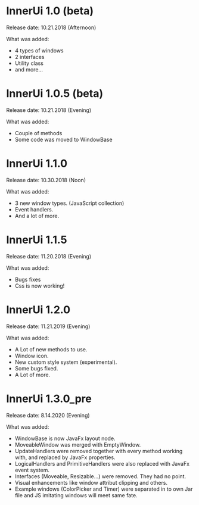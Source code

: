 # InnerUi 1.0 (beta)

Release date: 10.21.2018 (Afternoon)

What was added:
* 4 types of windows
* 2 interfaces
* Utility class
* and more...
#

# InnerUi 1.0.5 (beta)

Release date: 10.21.2018 (Evening)

What was added:
* Couple of methods
* Some code was moved to WindowBase
#

# InnerUi 1.1.0

Release date: 10.30.2018 (Noon)

What was added:
* 3 new window types. (JavaScript collection)
* Event handlers.
* And a lot of more.
#

# InnerUi 1.1.5

Release date: 11.20.2018 (Evening)

What was added:
* Bugs fixes
* Css is now working!
#

# InnerUi 1.2.0

Release date: 11.21.2019 (Evening)

What was added:
* A Lot of new methods to use.
* Window icon.
* New custom style system (experimental).
* Some bugs fixed.
* A Lot of more.
#

# InnerUi 1.3.0_pre

Release date: 8.14.2020 (Evening)

What was added:
* WindowBase is now JavaFx layout node.
* MoveableWindow was merged with EmptyWindow.
* UpdateHandlers were removed together with every method working with, and replaced by JavaFx properties.
* LogicalHandlers and PrimitiveHandlers were also replaced with JavaFx event system.
* Interfaces (Moveable, Resizable...) were removed. They had no point.
* Visual enhancements like window attribut clipping and others.
* Example windows (ColorPicker and Timer) were separated in to own Jar file and JS imitating windows will meet same fate.
#
